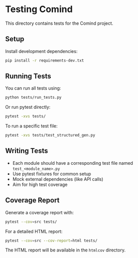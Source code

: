 # Testing Comind

This directory contains tests for the Comind project.

## Setup

Install development dependencies:

```bash
pip install -r requirements-dev.txt
```

## Running Tests

You can run all tests using:

```bash
python tests/run_tests.py
```

Or run pytest directly:

```bash
pytest -xvs tests/
```

To run a specific test file:

```bash
pytest -xvs tests/test_structured_gen.py
```

## Writing Tests

- Each module should have a corresponding test file named `test_<module_name>.py`
- Use pytest fixtures for common setup
- Mock external dependencies (like API calls)
- Aim for high test coverage

## Coverage Report

Generate a coverage report with:

```bash
pytest --cov=src tests/
```

For a detailed HTML report:

```bash
pytest --cov=src --cov-report=html tests/
```

The HTML report will be available in the `htmlcov` directory. 